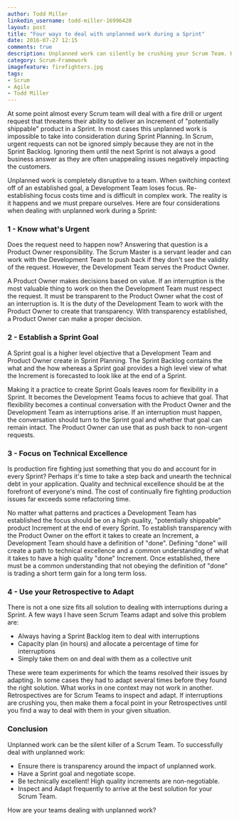 ```yaml
---
author: Todd Miller
linkedin_username: todd-miller-16996420
layout: post
title: "Four ways to deal with unplanned work during a Sprint"
date: 2016-07-27 12:15
comments: true
description: Unplanned work can silently be crushing your Scrum Team. Here are four ways to cope.
category: Scrum-Framework
imagefeature: firefighters.jpg
tags:
- Scrum
- Agile
- Todd Miller
---
```


[//]: # (Situation)
At some point almost every Scrum team will deal with a fire drill or urgent request that threatens their ability to deliver an Increment of "potentially shippable" product in a Sprint. In most cases this unplanned work is impossible to take into consideration during Sprint Planning. In Scrum, urgent requests can not be ignored simply because they are not in the Sprint Backlog. Ignoring them until the next Sprint is not always a good business answer as they are often unappealing issues negatively impacting the customers.

[//]: # (Complication)
Unplanned work is completely disruptive to a team. When switching context off of an established goal, a Development Team loses focus. Re-establishing focus costs time and is difficult in complex work. The reality is it happens and we must prepare ourselves. Here are four considerations when dealing with unplanned work during a Sprint:

[//]: # (Question)
[//]: # (Answer)

### 1 - Know what's Urgent
Does the request need to happen now? Answering that question is a Product Owner responsibility. The Scrum Master is a servant leader and can work with the Development Team to push back if they don't see the validity of the request. However, the Development Team serves the Product Owner.

A Product Owner makes decisions based on value. If an interruption is the most valuable thing to work on then the Development Team must respect the request. It must be transparent to the Product Owner what the cost of an interruption is. It is the duty of the Development Team to work with the Product Owner to create that transparency. With transparency established, a Product Owner can make a proper decision.

### 2 - Establish a Sprint Goal
A Sprint goal is a higher level objective that a Development Team and Product Owner create in Sprint Planning. The Sprint Backlog contains the what and the how whereas a Sprint goal provides a high level view of what the Increment is forecasted to look like at the end of a Sprint.

Making it a practice to create Sprint Goals leaves room for flexibility in a Sprint. It becomes the Development Teams focus to achieve that goal. That flexibility becomes a continual conversation with the Product Owner and the Development Team as interruptions arise. If an interruption must happen, the conversation should turn to the Sprint goal and whether that goal can remain intact. The Product Owner can use that as push back to non-urgent requests.

### 3 - Focus on Technical Excellence
Is production fire fighting just something that you do and account for in every Sprint? Perhaps it's time to take a step back and unearth the technical debt in your application. Quality and technical excellence should be at the forefront of everyone's mind. The cost of continually fire fighting production issues far exceeds some refactoring time.

No matter what patterns and practices a Development Team has established the focus should be on a high quality, "potentially shippable" product Increment at the end of every Sprint. To establish transparency with the Product Owner on the effort it takes to create an Increment, a Development Team should have a definition of "done". Defining "done" will create a path to technical excellence and a common understanding of what it takes to have a high quality "done" Increment. Once established, there must be a common understanding that not obeying the definition of "done" is trading a short term gain for a long term loss.

### 4 - Use your Retrospective to Adapt
There is not a one size fits all solution to dealing with interruptions during a Sprint. A few ways I have seen Scrum Teams adapt and solve this problem are:

+ Always having a Sprint Backlog item to deal with interruptions
+ Capacity plan (in hours) and allocate a percentage of time for interruptions
+ Simply take them on and deal with them as a collective unit

These were team experiments for which the teams resolved their issues by adapting. In some cases they had to adapt several times before they found the right solution. What works in one context may not work in another. Retrospectives are for Scrum Teams to inspect and adapt. If interruptions are crushing you, then make them a focal point in your Retrospectives until you find a way to deal with them in your given situation.

### Conclusion
Unplanned work can be the silent killer of a Scrum Team. To successfully deal with unplanned work:

+ Ensure there is transparency around the impact of unplanned work.
+ Have a Sprint goal and negotiate scope.
+ Be technically excellent! High quality increments are non-negotiable.
+ Inspect and Adapt frequently to arrive at the best solution for your Scrum Team.

How are your teams dealing with unplanned work?
